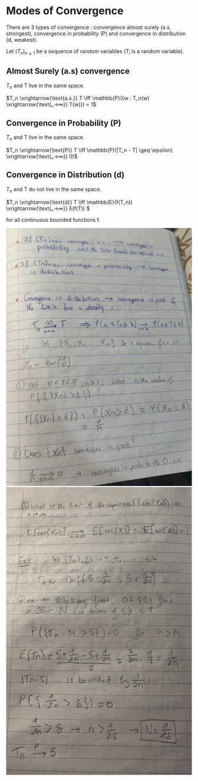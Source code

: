 # Modes of Convergence 

There are 3 types of convergence : convergence almost surely (a.s, strongest), convergence in probability (P) and convergence in distribution (d, weakest).

Let $(T_n)_{n \geq 1}$ be a sequence of random variables ($T_i$ is a random variable).

## Almost Surely (a.s) convergence

$T_n$ and T live in the same space. 

$T_n \xrightarrow{\text{a.s.}} T \iff \mathbb{P}({w : T_n(w) \xrightarrow{\text{ₙ→∞}} T(w)}) = 1$


## Convergence in Probability (P)

$T_n$ and T live in the same space. 

$T_n \xrightarrow{\text{P}} T \iff \mathbb{P}(|T_n - T| \geq \epsilon) \xrightarrow{\text{ₙ→∞}} 0)$

## Convergence in Distribution (d)

$T_n$ and T do not live in the same space. 

$T_n \xrightarrow{\text{d}} T \iff \mathbb{E}(f(T_n)) \xrightarrow{\text{ₙ→∞}} E(f(T)) $

for all continuous bounded functions f.

![Convergence](ConvergenceEx.png)
![Convergence2](ConvergenceExctd.png)
